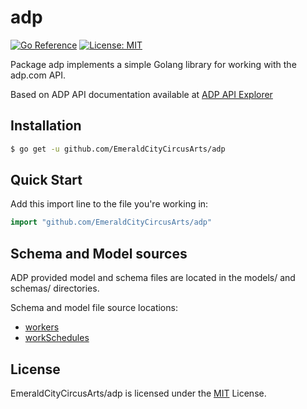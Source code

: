 # adp

[![Go Reference](https://pkg.go.dev/badge/EmeraldCityCircusArts/adp.svg)](https://pkg.go.dev/EmeraldCityCircusArts/adp)
[![License: MIT](https://img.shields.io/badge/License-MIT-yellow.svg)](https://opensource.org/licenses/MIT)

Package adp implements a simple Golang library for working with the adp.com API.

Based on ADP API documentation available at [ADP API Explorer](https://developers.adp.com/articles/api/all/apiexplorer)

## Installation

```bash
$ go get -u github.com/EmeraldCityCircusArts/adp
```

## Quick Start

Add this import line to the file you're working in:

```Go
import "github.com/EmeraldCityCircusArts/adp"
```

## Schema and Model sources
ADP provided model and schema files are located in the models/ and schemas/ directories.

Schema and model file source locations:

- [workers](https://developers.adp.com/articles/api/workers-v2-api)
- [workSchedules](https://developers.adp.com/articles/api/work-schedules-v1-api)

## License

EmeraldCityCircusArts/adp is licensed under the [MIT](https://opensource.org/licenses/MIT) License.

